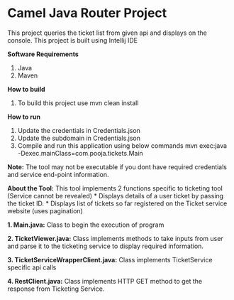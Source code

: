 Camel Java Router Project
=========================
This project queries the ticket list from given api and displays on the console.
This project is built using Intellij IDE

**Software Requirements**
1. Java
2. Maven

**How to build**
1. To build this project use
    mvn clean install

**How to run**
1. Update the credentials in Credentials.json
2. Update the subdomain in Credentials.json
3. Compile and run this application using below commands
   mvn exec:java -Dexec.mainClass=com.pooja.tickets.Main

**Note:**
The tool may not be executable if you dont have required credentials and service end-point information. 

**About the Tool:**
This tool implements 2 functions specific to ticketing tool (Service cannot be revealed)
    * Displays details of a user ticket by passing the ticket ID.
    * Displays list of tickets so far registered on the Ticket service website (uses pagination)
    
**1. Main.java:** Class to begin the execution of program

**2. TicketViewer.java:**
Class implements methods to take inputs from user and parse it to the ticketing service to display required
information.

**3. TicketServiceWrapperClient.java:**
Class implements TicketService specific api calls

**4. RestClient.java:**
Class implements HTTP GET method to get the response from Ticketing Service.
